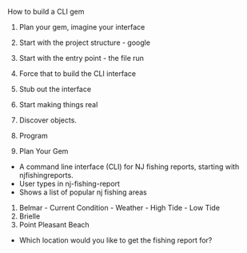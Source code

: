 How to build a CLI gem
1. Plan your gem, imagine your interface
2. Start with the project structure - google
3. Start with the entry point - the file run
4. Force that to build the CLI interface
5. Stub out the interface
6. Start making things real
7. Discover objects.
8. Program


1. Plan Your Gem

- A command line interface (CLI) for NJ fishing reports, starting with njfishingreports.
- User types in nj-fishing-report
- Shows a list of popular nj fishing areas
1. Belmar - Current Condition - Weather - High Tide - Low Tide
2. Brielle
3. Point Pleasant Beach
- Which location would you like to get the fishing report for?
